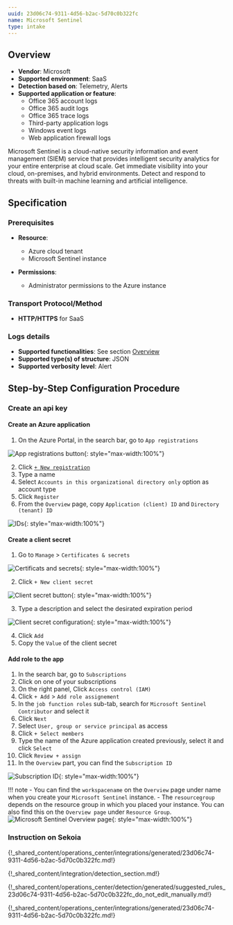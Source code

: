 ```yaml
---
uuid: 23d06c74-9311-4d56-b2ac-5d70c0b322fc
name: Microsoft Sentinel
type: intake
---
```


## Overview

- **Vendor**: Microsoft
- **Supported environment**: SaaS
- **Detection based on**: Telemetry, Alerts
- **Supported application or feature**:
    - Office 365 account logs
    - Office 365 audit logs
    - Office 365 trace logs
    - Third-party application logs
    - Windows event logs
    - Web application firewall logs


Microsoft Sentinel is a cloud-native security information and event management (SIEM) service that provides intelligent security analytics for your entire enterprise at cloud scale. Get immediate visibility into your cloud, on-premises, and hybrid environments. Detect and respond to threats with built-in machine learning and artificial intelligence.

## Specification

### Prerequisites

- **Resource**:
    - Azure cloud tenant
    - Microsoft Sentinel instance

- **Permissions**:
    - Administrator permissions to the Azure instance

### Transport Protocol/Method

- **HTTP/HTTPS** for SaaS

### Logs details

- **Supported functionalities**: See section [Overview](#overview)
- **Supported type(s) of structure**: JSON
- **Supported verbosity level**: Alert

## Step-by-Step Configuration Procedure

### Create an api key

#### Create an Azure application

1. On the Azure Portal, in the search bar, go to `App registrations`

![App registrations button](/assets/operation_center/integration_catalog/cloud_and_saas/microsoft_sentinel/app_registration_button.png){: style="max-width:100%"}

2. Click [`+ New registration`](https://portal.azure.com/#view/Microsoft_AAD_RegisteredApps/CreateApplicationBlade/quickStartType~/null/isMSAApp~/false)
3. Type a name
4. Select `Accounts in this organizational directory only` option as account type
5. Click `Register`
6. From the `Overview` page, copy `Application (client) ID` and `Directory (tenant) ID`

![IDs](/assets/operation_center/integration_catalog/cloud_and_saas/microsoft_sentinel/ids.png){: style="max-width:100%"}

#### Create a client secret

1. Go to `Manage` > `Certificates & secrets`

![Certificats and secrets](/assets/operation_center/integration_catalog/cloud_and_saas/microsoft_sentinel/certificats_secrets.png){: style="max-width:100%"}

2. Click `+ New client secret`

![Client secret button](/assets/operation_center/integration_catalog/cloud_and_saas/microsoft_sentinel/button_create_new_button.png){: style="max-width:100%"}

3. Type a description and select the desirated expiration period

![Client secret configuration](/assets/operation_center/integration_catalog/cloud_and_saas/microsoft_sentinel/add_client_secret.png){: style="max-width:100%"}

4. Click `Add`
5. Copy the `Value` of the client secret

#### Add role to the app

1. In the search bar, go to `Subscriptions`
2. Click on one of your subscriptions
3. On the right panel, Click `Access control (IAM)`
4. Click `+ Add` > `Add role assignement`
5. In the `job function roles` sub-tab, search for `Microsoft Sentinel Contributor` and select it
6. Click `Next`
7. Select `User, group or service principal` as access
8. Click `+ Select members`
9. Type the name of the Azure application created previously, select it and click `Select`
10. Click `Review + assign`
11. In the `Overview` part, you can find the `Subscription ID`

![Subscription ID](/assets/operation_center/integration_catalog/cloud_and_saas/microsoft_sentinel/subscription_id.png){: style="max-width:100%"}


!!! note
    - You can find the `workspacename` on the `Overview` page under name when you create your `Microsoft Sentinel` instance.
    - The `resourcegroup` depends on the resource group in which you placed your instance. You can also find this on the `Overview page` under `Resource Group`.
    ![Microsoft Sentinel Overview page](/assets/operation_center/integration_catalog/cloud_and_saas/microsoft_sentinel/microsoft_sentinel_overview.png){: style="max-width:100%"}

### Instruction on Sekoia

{!_shared_content/operations_center/integrations/generated/23d06c74-9311-4d56-b2ac-5d70c0b322fc.md!}

{!_shared_content/integration/detection_section.md!}

{!_shared_content/operations_center/detection/generated/suggested_rules_23d06c74-9311-4d56-b2ac-5d70c0b322fc_do_not_edit_manually.md!}

{!_shared_content/operations_center/integrations/generated/23d06c74-9311-4d56-b2ac-5d70c0b322fc.md!}
